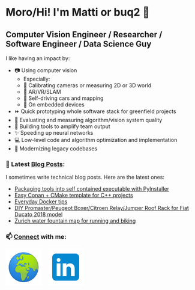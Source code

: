 # Moro/Hi! I'm Matti or buq2 🎪

## Computer Vision Engineer / Researcher / Software Engineer / Data Science Guy

I like having an impact by:

- 📷 Using computer vision
   - Especially:
   - 📐 Calibrating cameras or measuring 2D or 3D world
   - 🥽 AR/VR/SLAM
   - 🚗 Self-driving cars and mapping
   - 📱 On embedded devices
- ⏩ Quick prototyping whole software stack for greenfield projects
- 🎯 Evaluating and measuring algorithm/vision system quality
- 🧰 Building tools to amplify team output
- ✨ Speeding up neural networks
- 💻 Low-level code and algorithm optimization and implementation
- 👴 Modernizing legacy codebases

### 🦥 Latest [Blog Posts][website]:

I sometimes write technical blog posts. Here are the latest ones:

<!-- BLOG-POST-LIST:START -->
- [Packaging tools into self contained executable with PyInstaller](https://buq2.com/packaging-tools-into-self-contained-executable-with-pyinstaller/)
- [Easy Conan + CMake template for C++ projects](https://buq2.com/easy-conan-cmake-template-for-c-projects/)
- [Everyday Docker tips](https://buq2.com/everyday-docker-tips/)
- [DIY Promaster/Peugeot Boxer/Citroen Relay/Jumper Roof Rack for Fiat Ducato 2018 model](https://buq2.com/diy-promaster-peugeot-boxer-citroen-relay-roof-rack-for-fiat-ducato-2018-model/)
- [Zurich water fountain map for running and biking](https://buq2.com/zurich-water-fountain-map-for-running-and-biking/)
<!-- BLOG-POST-LIST:END -->

### 📫 [Connect][linkedin] with me:

[![website](./img/globe.svg)][website]
&nbsp;&nbsp;
[![linkedin](./img/linkedin.svg)][linkedin]

[website]: https://buq2.com
[linkedin]: https://www.linkedin.com/in/jukolam/
